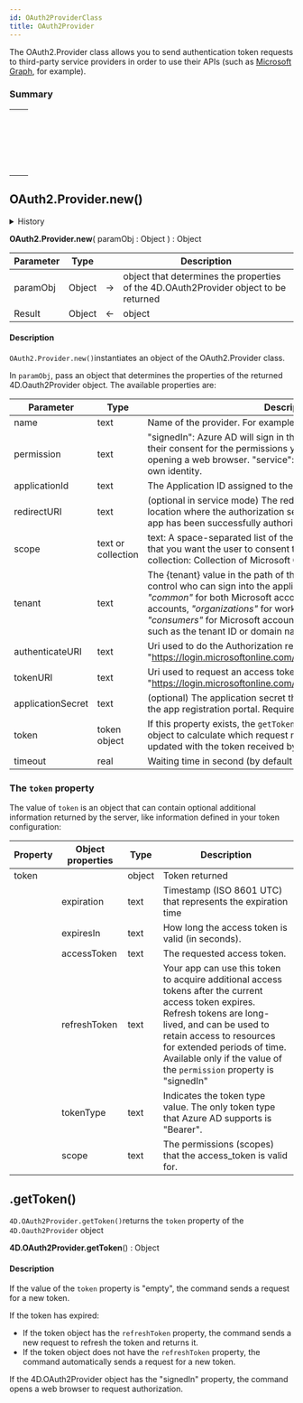 ```yaml
---
id: OAuth2ProviderClass
title: OAuth2Provider
---
```


The OAuth2.Provider class allows you to send authentication token requests to third-party service providers in order to use their APIs (such as [Microsoft Graph](https://docs.microsoft.com/en-us/graph/overview), for example).

### Summary 
||
|---|
|[<!-- INCLUDE #OAuth2.Provider.new().Syntax -->](#new)<p>&nbsp;&nbsp;&nbsp;&nbsp;<!-- INCLUDE #OAuth2.Provider.new().Summary --> |
|[<!-- INCLUDE #4D.OAuth2Provider.getToken().Syntax -->](#new)<p>&nbsp;&nbsp;&nbsp;&nbsp;<!-- INCLUDE #4D.OAuth2Provider.getToken().Summary -->|

## OAuth2.Provider.new()

<details><summary>History</summary>
|Version|Changes|
|---|---|
|v19 R3|Added|
</details>

<!-- REF #OAuth2.Provider.new().Syntax -->
**OAuth2.Provider.new**( paramObj : Object ) : Object<!-- END REF -->

<!-- REF #OAuth2.Provider.new().Params -->
|Parameter|Type||Description|
|---------|--- |:---:|------|
|paramObj|Object|->| object that determines the properties of the 4D.OAuth2Provider object to be returned |
|Result|Object|<-| object
<!-- END REF -->

#### Description
`OAuth2.Provider.new()`<!-- REF #OAuth2.Provider.new().Summary -->instantiates an object of the OAuth2.Provider class. 
<!-- END REF --> 

In `paramObj`, pass an object that determines the properties of the returned 4D.Oauth2Provider object. The available properties are:

|Parameter|Type|Description|
|---------|--- |------|
| name | text | Name of the provider. For example "Microsoft" |
| permission | text | "signedIn": Azure AD will sign in the user and ensure they gave their consent for the permissions your app requests. Requires opening a web browser. "service": call Microsoft Graph with their own identity.|
| applicationId | text | The Application ID  assigned to the app by the registration portal|
| redirectURI | text | (optional in service mode) The redirect_uri of your app, the location where the authorization server sends the user once the app has been successfully authorized.|
| scope | text or collection | text: A space-separated list of the Microsoft Graph permissions that you want the user to consent to.</br> collection: Collection of Microsoft Graph permissions |
| tenant | text | The {tenant} value in the path of the request can be used to control who can sign into the application. The allowed values are *"common"* for both Microsoft accounts and work or school accounts, *"organizations"* for work or school accounts only, *"consumers"* for Microsoft accounts only, and *tenant identifiers* such as the tenant ID or domain name. Default is "common" |
| authenticateURI | text | Uri used to do the Authorization request. By default: "https://login.microsoftonline.com/{tenant}/oauth2/v2.0/authorize" |
| tokenURI | text | Uri used to request an access token. By default: "https://login.microsoftonline.com/{tenant}/oauth2/v2.0/token" |
| applicationSecret | text | (optional) The application secret that you created for your app on the app registration portal. Required for web apps. |
| token | token object | If this property exists, the `getToken()` function uses this token object to calculate which request must be sent. It is automaticaly updated with the token received by the `getToken()` function.   |
| timeout|real| Waiting time in second (by default 120s)|

### The `token` property

The value of `token` is an object that can contain optional additional information returned by the server, like information defined in your token configuration:

Property|Object properties|Type|Description |
|--- |---------| --- |------|
|token||object| Token returned  |
||expiration | text | Timestamp (ISO 8601 UTC) that represents the expiration time |
|| expiresIn | text | How long the access token is valid (in seconds). |
|| accessToken | text | The requested access token. |
|| refreshToken | text | Your app can use this token to acquire additional access tokens after the current access token expires. Refresh tokens are long-lived, and can be used to retain access to resources for extended periods of time. Available only if the value of the `permission` property is "signedIn" |
|| tokenType | text | Indicates the token type value. The only token type that Azure AD supports is "Bearer". |
||scope|text| The permissions (scopes) that the access_token is valid for.|

## .getToken()

`4D.OAuth2Provider.getToken()`<!-- REF #4D.OAuth2Provider.getToken().Summary -->returns the `token` property of the `4D.Oauth2Provider` object 
<!-- END REF -->  

<!-- REF #4D.OAuth2Provider.getToken().Syntax -->
**4D.OAuth2Provider.getToken**() : Object<!-- END REF -->

#### Description 

If the value of the `token` property is "empty", the command sends a request for a new token.

If the token has expired: 
*   If the token object has the `refreshToken` property, the command sends a new request to refresh the token and returns it.
*   If the token object does not have the `refreshToken` property, the command automatically sends a request for a new token. 

If the 4D.OAuth2Provider object has the "signedIn" property, the command opens a web browser to request authorization.




